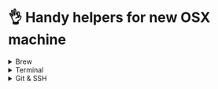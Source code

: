 # 👌 Handy helpers for new OSX machine

<details>
  <summary>Brew</summary>
  
  ### Installation
  ```sh
  # https://brew.sh/
  /bin/bash -c "$(curl -fsSL https://raw.githubusercontent.com/Homebrew/install/HEAD/install.sh)"
  ```

  ### Cask taps
  ```sh
  # You only need to do this once!
  brew tap homebrew/cask
  brew tap homebrew/cask-fonts
  ```

  ### Formulae
  ```sh
  tmux
  iterm2
  exa
  fonttools
  font-roboto
  font-roboto-mono
  font-roboto-mono-nerd-font
  font-roboto-for-powerline
  visual-studio-code
  android-studio
  ```
</details>


<details>
  <summary>Terminal</summary>
  
  ### Tmux setup (Oh my tmux)
  - [Oh my tmux](https://github.com/gpakosz/.tmux)
  - [Ayu iTerm2 theme](https://github.com/hwyncho/ayu-iTerm)

</details>

<details>
  <summary>Git & SSH</summary>
  
  ### Helper
  ```sh
  EMAIL=cheuk-man.ng@ledger.fr
  git config --global user.name "Chuck Ng"
  git config --global user.email "$EMAIL"
  ssh-keygen -t ed25519 -C "$EMAIL"
  ```

  ### Aliases
  ```sh
  alias tw="tmux new -n workspaces -s"
  ```

</details>